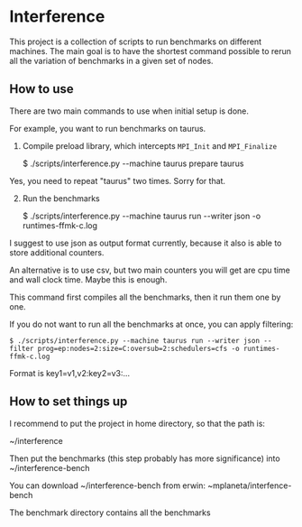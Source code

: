 # Interference

This project is a collection of scripts to run benchmarks on different
machines. The main goal is to have the shortest command possible to
rerun all the variation of benchmarks in a given set of nodes.

## How to use

There are two main commands to use when initial setup is done.

For example, you want to run benchmarks on taurus.

1. Compile preload library, which intercepts `MPI_Init` and `MPI_Finalize`

    $ ./scripts/interference.py --machine taurus prepare taurus
    
Yes, you need to repeat "taurus" two times. Sorry for that.

2. Run the benchmarks

    $ ./scripts/interference.py --machine taurus run --writer json -o runtimes-ffmk-c.log
    
I suggest to use json as output format currently, because it also is
able to store additional counters.

An alternative is to use csv, but two main counters you will get are
cpu time and wall clock time. Maybe this is enough.

This command first compiles all the benchmarks, then it run them one by one.

If you do not want to run all the benchmarks at once, you can apply filtering:

    $ ./scripts/interference.py --machine taurus run --writer json --filter prog=ep:nodes=2:size=C:oversub=2:schedulers=cfs -o runtimes-ffmk-c.log
    
Format is key1=v1,v2:key2=v3:...

## How to set things up

I recommend to put the project in home directory, so that the path is:

~/interference

Then put the benchmarks (this step probably has more significance)
into ~/interference-bench

You can download ~/interference-bench from erwin: ~mplaneta/interfence-bench

The benchmark directory contains all the benchmarks

